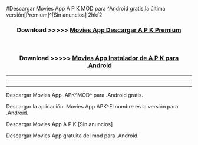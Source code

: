#Descargar Movies App  A P K MOD para ^Android gratis.la última versión[Premium]^[Sin anuncios] 2hkf2



<div align="center">
<h3>Download >>>>> <a href="https://es-web.web.app/?es= Movies App ">Movies App  Descargar A P K Premium</a></h3><br>

<h3>Download >>>>> <a href="https://es-web.web.app/?es= Movies App ">Movies App  Instalador de A P K para .Android</a></h3>
</div>


----------------------------------------------------------

----------------------------------------------------------

----------------------------------------------------------

Descargar Movies App  .APK^MOD^ para .Android gratis.

Descargar la aplicación. Movies App  APK^El nombre es la versión para .Android.

Descargar Movies App  A P K [Sin anuncios]

Descargar Movies App  gratuita del mod para .Android.